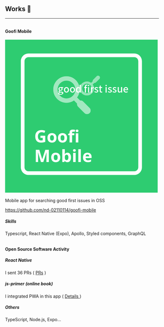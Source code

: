 ## Works 🎨

<hr />

<div class="grid">
  <div class="column">
    <h4>Goofi Mobile</h4>
    <div class="card">
      <div class="card-content">
        <img src="../../../common/images/goofi-icon.png" alt="goofi" class="card-img">
        <p>Mobile app for searching good first issues in OSS</p>
        <p>
          <a href="https://github.com/nd-02110114/goofi-mobile/" target="_blank">
            https://github.com/nd-02110114/goofi-mobile
          </a>
        </p>
      </div>
      <div class="card-content">
        <h5>Skills</h5>
        <p>Typescript, React Native (Expo), Apollo, Styled components, GraphQL</p>
      </div>
    </div>
  </div>
  <div class="column">
    <h4>Open Source Software Activity</h4>
    <div class="card">
      <div class="card-content">
        <h5>React Native</h5>
        <p>I sent 36 PRs (
          <a href="https://github.com/facebook/react-native/pulls?q=is%3Apr+author%3And-02110114+is%3Aclosed" target="_blank">PRs</a>
          )
        </p>
      </div>
      <div class="card-content">
        <h5>js-primer (online book)</h5>
        <p>I integrated PWA in this app (
          <a href="https://efcl.info/2018/05/25/js-primer-offline/" target="_blank">
            Details
          </a>
          )
        </p>
      </div>
      <div class="card-content">
        <h5>Others</h5>
        <p>TypeScript, Node.js, Expo...</p>
      </div>
    </div>
  </div>
</div>
